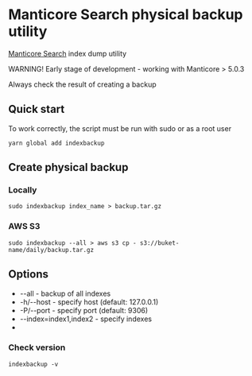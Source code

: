 # Manticore Search physical backup utility

[Manticore Search](https://manticoresearch.com/) index dump utility

WARNING! Early stage of development - working with Manticore > 5.0.3

Always check the result of creating a backup

## Quick start

To work correctly, the script must be run with sudo or as a root user

```shell
yarn global add indexbackup
```

## Create physical backup

### Locally

```shell
sudo indexbackup index_name > backup.tar.gz
```

### AWS S3

```shell
sudo indexbackup --all > aws s3 cp - s3://buket-name/daily/backup.tar.gz
```

## Options

* --all - backup of all indexes
* -h/--host - specify host (default: 127.0.0.1)
* -P/--port - specify port (default: 9306)
* --index=index1,index2 - specify indexes
* 
### Check version

```shell
indexbackup -v
```